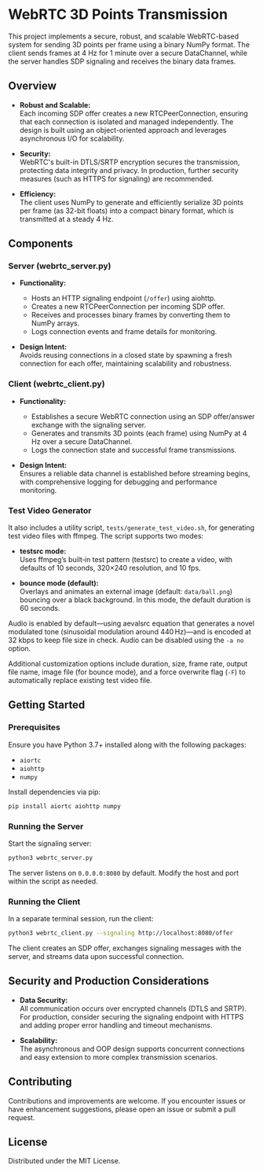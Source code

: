 # WebRTC 3D Points Transmission

This project implements a secure, robust, and scalable WebRTC-based system for sending 3D points per frame using a binary NumPy format. The client sends frames at 4 Hz for 1 minute over a secure DataChannel, while the server handles SDP signaling and receives the binary data frames.

## Overview

- **Robust and Scalable:**  
  Each incoming SDP offer creates a new RTCPeerConnection, ensuring that each connection is isolated and managed independently. The design is built using an object-oriented approach and leverages asynchronous I/O for scalability.

- **Security:**  
  WebRTC's built-in DTLS/SRTP encryption secures the transmission, protecting data integrity and privacy. In production, further security measures (such as HTTPS for signaling) are recommended.

- **Efficiency:**  
  The client uses NumPy to generate and efficiently serialize 3D points per frame (as 32-bit floats) into a compact binary format, which is transmitted at a steady 4 Hz.

## Components

### Server (webrtc_server.py)

- **Functionality:**

  - Hosts an HTTP signaling endpoint (`/offer`) using aiohttp.
  - Creates a new RTCPeerConnection per incoming SDP offer.
  - Receives and processes binary frames by converting them to NumPy arrays.
  - Logs connection events and frame details for monitoring.

- **Design Intent:**  
  Avoids reusing connections in a closed state by spawning a fresh connection for each offer, maintaining scalability and robustness.

### Client (webrtc_client.py)

- **Functionality:**

  - Establishes a secure WebRTC connection using an SDP offer/answer exchange with the signaling server.
  - Generates and transmits 3D points (each frame) using NumPy at 4 Hz over a secure DataChannel.
  - Logs the connection state and successful frame transmissions.

- **Design Intent:**  
  Ensures a reliable data channel is established before streaming begins, with comprehensive logging for debugging and performance monitoring.

### Test Video Generator

It also includes a utility script, `tests/generate_test_video.sh`, for generating test video files with ffmpeg. The script supports two modes:

- **testsrc mode:**  
  Uses ffmpeg’s built‑in test pattern (testsrc) to create a video, with defaults of 10 seconds, 320×240 resolution, and 10 fps.

- **bounce mode (default):**  
  Overlays and animates an external image (default: `data/ball.png`) bouncing over a black background. In this mode, the default duration is 60 seconds.

Audio is enabled by default—using aevalsrc equation that generates a novel modulated tone (sinusoidal modulation around 440 Hz)—and is encoded at 32 kbps to keep file size in check. Audio can be disabled using the `-a no` option.

Additional customization options include duration, size, frame rate, output file name, image file (for bounce mode), and a force overwrite flag (`-F`) to automatically replace existing test video file.

## Getting Started

### Prerequisites

Ensure you have Python 3.7+ installed along with the following packages:

- `aiortc`
- `aiohttp`
- `numpy`

Install dependencies via pip:

```bash
pip install aiortc aiohttp numpy
```

### Running the Server

Start the signaling server:

```bash
python3 webrtc_server.py
```

The server listens on `0.0.0.0:8080` by default. Modify the host and port within the script as needed.

### Running the Client

In a separate terminal session, run the client:

```bash
python3 webrtc_client.py --signaling http://localhost:8080/offer
```

The client creates an SDP offer, exchanges signaling messages with the server, and streams data upon successful connection.

## Security and Production Considerations

- **Data Security:**  
  All communication occurs over encrypted channels (DTLS and SRTP). For production, consider securing the signaling endpoint with HTTPS and adding proper error handling and timeout mechanisms.

- **Scalability:**  
  The asynchronous and OOP design supports concurrent connections and easy extension to more complex transmission scenarios.

## Contributing

Contributions and improvements are welcome. If you encounter issues or have enhancement suggestions, please open an issue or submit a pull request.

## License

Distributed under the MIT License.

